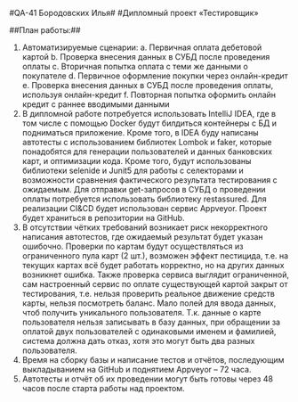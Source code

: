 #QA-41 Бородовских Илья#
#Дипломный проект «Тестировщик»

##План работы:##
1.	Автоматизируемые сценарии: 
a.	Первичная оплата дебетовой картой
b.	Проверка внесения данных в СУБД после проведения оплаты
c.	Вторичная попытка оплата с теми же данными о покупателе
d.	Первичное оформление покупки через онлайн-кредит
e.	Проверка внесения данных в СУБД после проведения оплаты, используя онлайн-кредит
f.	Повторная попытка оформить онлайн кредит с раннее вводимыми данными
2.	В дипломной работе потребуется использовать IntelliJ IDEA, где в том числе с помощью Docker будут билдиться контейнеры с БД и подниматься приложение. Кроме того, в IDEA буду написаны автотесты с использованием библиотек Lombok и faker, которые понадобятся для генерации пользователей и данных банковских карт, и оптимизации кода.
Кроме того, будут использованы библиотеки selenide и Junit5 для работы с селекторами и возможности сравнения фактического результата тестирования с ожидаемым. Для отправки get-запросов в СУБД о проведении оплаты потребуется использовать библиотеку restassured. 
Для реализации CI&CD будет использован сервис Appveyor.
Проект будет храниться в репозитории на GitHub.
3.	В отсутствии чётких требований возникает риск некорректного написания автотестов, где ожидаемый результат будет указан ошибочно. Проверки по картам будут осуществляться из ограниченного пула карт (2 шт.), возможен эффект пестицида, т.е. на текущих картах всё будет работать корректно, но на других данных возникнет ошибка. Также проверка сервиса выглядит ограниченной, сам настроенный сервис по оплате существующей картой закрыт от тестирования, т.е. нельзя проверить реальное движение средств карты, нельзя посмотреть баланс. Мало полей для ввода данных, чтоб получить уникального пользователя. Т.к. данные о карте пользователя нельзя записывать в базу данных, при обращении за оплатой двух пользователей с одинаковыми именем и фамилией, система должна дать отказ, хотя это могут быть два разных пользователя. 
4.	Время на сборку базы и написание тестов и отчётов, последующим выкладыванием на GitHub и поднятием Appveyor – 72 часа.
5.	Автотесты и отчёт об их проведении могут быть готовы через 48 часов после старта работы над проектом.

